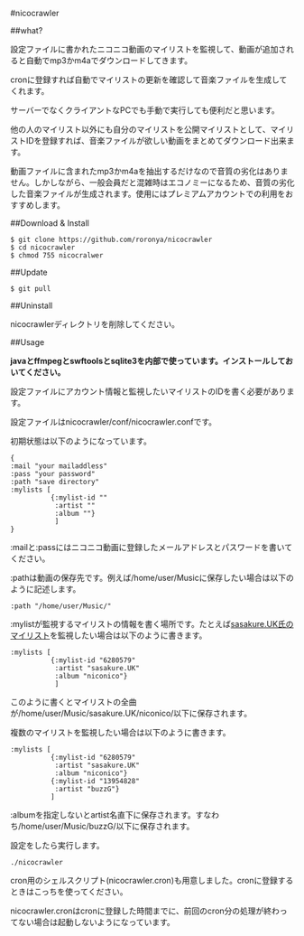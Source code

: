 #nicocrawler

##what?

設定ファイルに書かれたニコニコ動画のマイリストを監視して、動画が追加されると自動でmp3かm4aでダウンロードしてきます。

cronに登録すれば自動でマイリストの更新を確認して音楽ファイルを生成してくれます。

サーバーでなくクライアントなPCでも手動で実行しても便利だと思います。

他の人のマイリスト以外にも自分のマイリストを公開マイリストとして、マイリストIDを登録すれば、音楽ファイルが欲しい動画をまとめてダウンロード出来ます。

動画ファイルに含まれたmp3かm4aを抽出するだけなので音質の劣化はありません。しかしながら、一般会員だと混雑時はエコノミーになるため、音質の劣化した音楽ファイルが生成されます。使用にはプレミアムアカウントでの利用をおすすめします。

##Download & Install

    $ git clone https://github.com/roronya/nicocrawler
	$ cd nicocrawler
	$ chmod 755 nicocralwer

##Update

    $ git pull

##Uninstall

nicocrawlerディレクトリを削除してください。

##Usage

**javaとffmpegとswftoolsとsqlite3を内部で使っています。インストールしておいてください。**

設定ファイルにアカウント情報と監視したいマイリストのIDを書く必要があります。

設定ファイルはnicocrawler/conf/nicocrawler.confです。

初期状態は以下のようになっています。

    {
	:mail "your mailaddless"
	:pass "your password"
	:path "save directory"
    :mylists [
	          {:mylist-id ""
			   :artist ""
			   :album ""}
			   ]
    }

:mailと:passにはニコニコ動画に登録したメールアドレスとパスワードを書いてください。

:pathは動画の保存先です。例えば/home/user/Musicに保存したい場合は以下のように記述します。

    :path "/home/user/Music/"

:mylistが監視するマイリストの情報を書く場所です。たとえば[sasakure.UK氏のマイリスト](http://www.nicovideo.jp/mylist/6280579)を監視したい場合は以下のように書きます。

    :mylists [
              {:mylist-id "6280579"
			   :artist "sasakure.UK"
			   :album "niconico"}
			   ]
			   
このように書くとマイリストの全曲が/home/user/Music/sasakure.UK/niconico/以下に保存されます。

複数のマイリストを監視したい場合は以下のように書きます。

    :mylists [
              {:mylist-id "6280579"
			   :artist "sasakure.UK"
			   :album "niconico"}
			  {:mylist-id "13954828"
			   :artist "buzzG"}
			  ]

:albumを指定しないとartist名直下に保存されます。すなわち/home/user/Music/buzzG/以下に保存されます。

設定をしたら実行します。

    ./nicocrawler

cron用のシェルスクリプト(nicocrawler.cron)も用意しました。cronに登録するときはこっちを使ってください。

nicocrawler.cronはcronに登録した時間までに、前回のcron分の処理が終わってない場合は起動しないようになっています。

